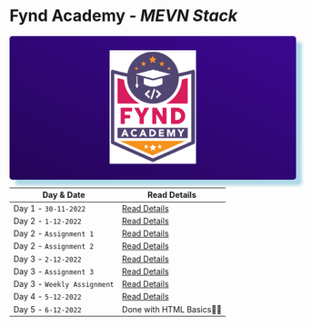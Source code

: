 


# Fynd Academy - _MEVN Stack_




<center>

<div style="
 padding:25px 0 25px 0 ;
    background: linear-gradient(25deg, #000000, #5d0ce4);
    background-size: 400% 400%;
    color:#fff;
    border-radius:5px;
    box-shadow: 10px 10px 5px lightblue;">
<img style="background: transparent" src="./assets/6037ed523cde7f1958341705_logo-removebg-preview.png" height="200"/>

</div>
</center>


| Day & Date| Read Details |
| ------- | ----------- |
| Day 1 - `30-11-2022`| [Read Details](/Day-1/Day-1.md) |
| Day 2 - `1-12-2022`| [Read Details](/Day-2/Day-2.md) |
| Day 2 - `Assignment 1`| [Read Details](/Day-2/Ass1.md) |
| Day 2 - `Assignment 2`| [Read Details](/Day-2/Ass2.html) |
| Day 3 - `2-12-2022`| [Read Details](/Day-3/Day-3.md) |
| Day 3 - `Assignment 3`| [Read Details](/Day-3/Ass3.html) |
| Day 3 - `Weekly Assignment`| [Read Details](/Day-3/weekEndTask.html) |
| Day 4 - `5-12-2022`| [Read Details](/Day-4/Day-4.md) |
|Day 5 - `6-12-2022`|Done with HTML Basics🚀👋|
